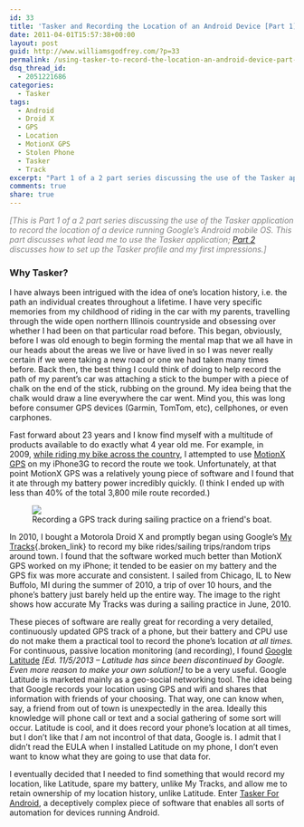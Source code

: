 ```yaml
---
id: 33
title: 'Tasker and Recording the Location of an Android Device [Part 1]'
date: 2011-04-01T15:57:38+00:00
layout: post
guid: http://www.williamsgodfrey.com/?p=33
permalink: /using-tasker-to-record-the-location-an-android-device-part-1/
dsq_thread_id:
  - 2051221686
categories:
  - Tasker
tags:
  - Android
  - Droid X
  - GPS
  - Location
  - MotionX GPS
  - Stolen Phone
  - Tasker
  - Track
excerpt: "Part 1 of a 2 part series discussing the use of the Tasker application to record the location of a device running Google's Android mobile OS."
comments: true
share: true
---
```



<span style="color: #808080;"><em>[This is Part 1 of a 2 part series discussing the use of the Tasker application to record the location of a device running Google&#8217;s Android mobile OS. This part discusses what lead me to use the Tasker application; <a href="http://www.williamsgodfrey.com//using-tasker-to-record-the-location-an-android-device-part-2/">Part 2</a> discusses <em>how to set up the Tasker profile </em>and my first impressions.]</em></span>

### Why Tasker?

I have always been intrigued with the idea of one&#8217;s location history, i.e. the path an individual creates throughout a lifetime. I have very specific memories from my childhood of riding in the car with my parents, travelling through the wide open northern Illinois countryside and obsessing over whether I had been on that particular road before. This began, obviously, before I was old enough to begin forming the mental map that we all have in our heads about the areas we live or have lived in so I was never really certain if we were taking a new road or one we had taken many times before. Back then, the best thing I could think of doing to help record the path of my parent&#8217;s car was attaching a stick to the bumper with a piece of chalk on the end of the stick, rubbing on the ground. My idea being that the chalk would draw a line everywhere the car went. Mind you, this was long before consumer GPS devices (Garmin, TomTom, etc), cellphones, or even carphones.

Fast forward about 23 years and I know find myself with a multitude of products available to do exactly what 4 year old me. For example, in 2009, [while riding my bike across the country](http://bikeandbuild2009.wordpress.com/), I attempted to use [MotionX GPS](http://itunes.apple.com/us/app/motionx-gps/id299949744?mt=8) on my iPhone3G to record the route we took. Unfortunately, at that point MotionX GPS was a relatively young piece of software and I found that it ate through my battery power incredibly quickly. (I think I ended up with less than 40% of the total 3,800 mile route recorded.)

<figure>
  <img src="{{ site.url }}/images/Sailing_Practice.jpg" >
  <figcaption>Recording a GPS track during sailing practice on a friend's boat.</figcaption>
</figure>

In 2010, I bought a Motorola Droid X and promptly began using Google&#8217;s [My Tracks](http://mytracks.appspot.com/){.broken_link} to record my bike rides/sailing trips/random trips around town. I found that the software worked much better than MotionX GPS worked on my iPhone; it tended to be easier on my battery and the GPS fix was more accurate and consistent. I sailed from Chicago, IL to New Buffolo, MI during the summer of 2010, a trip of over 10 hours, and the phone&#8217;s battery just barely held up the entire way. The image to the right shows how accurate My Tracks was during a sailing practice in June, 2010.

These pieces of software are really great for recording a very detailed, continuously updated GPS track of a phone, but their battery and CPU use do not make them a practical tool to record the phone&#8217;s location _at all times._ For continuous, passive location monitoring (and recording), I found [Google Latitude](http://en.wikipedia.org/wiki/Google_Latitude) _[Ed. 11/5/2013 &#8211; Latitude has since been discontinued by Google. Even more reason to make your own solution!]_ to be a very useful. Google Latitude is marketed mainly as a geo-social networking tool. The idea being that Google records your location using GPS and wifi and shares that information with friends of your choosing. That way, one can know when, say, a friend from out of town is unexpectedly in the area. Ideally this knowledge will phone call or text and a social gathering of some sort will occur. Latitude is cool, and it does record your phone&#8217;s location at all times, but I don&#8217;t like that _I_ am not incontrol of that data, Google is. I admit that I didn&#8217;t read the EULA when I installed Latitude on my phone, I don&#8217;t even want to know what they are going to use that data for.

I eventually decided that I needed to find something that would record my location, like Latitude, spare my battery, unlike My Tracks, and allow me to retain ownership of my location history, unlike Latitude. Enter [Tasker For Android](http://tasker.dinglisch.net/), a deceptively complex piece of software that enables all sorts of automation for devices running Android.
